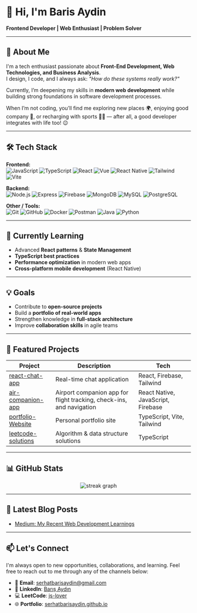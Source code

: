 <!--
<div align="center">
  <img width="full" src="https://user-images.githubusercontent.com/74038190/213910845-af37a709-8995-40d6-be59-724526e3c3d7.gif"  />
</div>



###

<div align="center">
  <a href="https://www.linkedin.com/in/js-lover/" target="_blank">
    <img src="https://img.shields.io/static/v1?message=LinkedIn&logo=linkedin&label=&color=0077B5&logoColor=white&labelColor=&style=flat" height="40" alt="linkedin logo"  />
  </a>
  <a href="https://medium.com/@serhatbarisaydin" target="_blank">
    <img src="https://img.shields.io/static/v1?message=Medium&logo=medium&label=&color=12100E&logoColor=white&labelColor=&style=flat" height="40" alt="medium logo"  />
  </a>
  <a href="https://serhatbarisaydin@gmail.com" target="_blank">
    <img src="https://img.shields.io/static/v1?message=Gmail&logo=gmail&label=&color=D14836&logoColor=white&labelColor=&style=flat" height="40" alt="gmail logo"  />
  </a>
  <a href="https://www.instagram.com/sbarisaydin" target="_blank">
    <img src="https://img.shields.io/static/v1?message=Instagram&logo=instagram&label=&color=E4405F&logoColor=white&labelColor=&style=flat" height="40" alt="instagram logo"  />
  </a>
</div>

###

<div align="center">
  <img src="https://visitor-badge.laobi.icu/badge?page_id=js-lover.js-lover&"  />
</div>

###

<h1 align="center">Hey there 👋</h1>

###

<h3 align="left">👩‍💻  About Me</h3>

###

<p align="center">I'm Baris Aydin,<br><br>a tech enthusiast passionate about Front-End Development, Web Technologies, and the magic behind Business Analysis 🧠💻. I design, I code, and I constantly ask, “How do these systems really work?” Currently, I’m diving deeper into how software development processes unfold while building strong foundations in the world of web development 🌐🚀. And in my free time? I enjoy good company 👥, explore new places 🌍, write code with a cup of coffee ☕👨‍💻, and recharge through sports 🏋️‍♂️. After all, a good developer doesn’t just integrate code they integrate with life too! 😉</p>

###

<h3 align="left">🛠 Language and tools</h3>

###

<div align="center">
  <img src="https://skillicons.dev/icons?i=ts" height="60" alt="typescript logo"  />
  <img width="12" />
  <img src="https://skillicons.dev/icons?i=tailwind" height="60" alt="tailwindcss logo"  />
  <img width="12" />
  <img src="https://skillicons.dev/icons?i=express" height="60" alt="express logo"  />
  <img width="12" />
  <img src="https://skillicons.dev/icons?i=mongodb" height="60" alt="mongodb logo"  />
  <img width="12" />
  <img src="https://skillicons.dev/icons?i=js" height="60" alt="javascript logo"  />  
  <img width="12" />
  <img src="https://skillicons.dev/icons?i=react" height="60" alt="react logo"  />
  <img width="12" />
  <img src="https://skillicons.dev/icons?i=html" height="60" alt="html5 logo"  />
  <img width="12" />
  <img src="https://skillicons.dev/icons?i=css" height="60" alt="css logo"  />
  <img width="12" />
  <img src="https://skillicons.dev/icons?i=redux" height="60" alt="redux logo"  />
  <img width="12" />
  <img src="https://skillicons.dev/icons?i=firebase" height="60" alt="firebase logo"  />
  <img width="12" />
  <img src="https://skillicons.dev/icons?i=vite" height="60" alt="vite logo"  />
  <img width="12" />
  <img src="https://skillicons.dev/icons?i=vue" height="60" alt="vuejs logo"  />
  <img width="12" />
  <img src="https://skillicons.dev/icons?i=git" height="60" alt="git logo"  />
  <img width="12" />
  <img src="https://skillicons.dev/icons?i=github" height="60" alt="github logo"  />
  <img width="12" />
  <img src="https://skillicons.dev/icons?i=java" height="60" alt="java logo"  />
  <img width="12" />
  <img src="https://skillicons.dev/icons?i=cs" height="60" alt="csharp logo"  />
  <img width="12" />
  <img src="https://skillicons.dev/icons?i=dotnet" height="60" alt="dot-net logo"  />
  <img width="12" />
  <img src="https://skillicons.dev/icons?i=mysql" height="60" alt="mysql logo"  />
  <img width="12" />
  <img src="https://skillicons.dev/icons?i=vscode" height="60" alt="vscode logo"  />
  <img width="12" />
  <img src="https://skillicons.dev/icons?i=spring" height="60" alt="spring logo"  />
  <img width="12" />
  <img src="https://skillicons.dev/icons?i=py" height="60" alt="python logo"  />
  <img width="12" />
  <img src="https://cdn.jsdelivr.net/gh/devicons/devicon/icons/postgresql/postgresql-original.svg" height="60" alt="postgresql logo"  />
  <img width="12" />
  <img src="https://skillicons.dev/icons?i=nodejs" height="60" alt="nodejs logo"  />
</div>

###

<h3 align="left">🔥   My Stats :</h3>

###

<div align="center">
  <img src="https://streak-stats.demolab.com?user=js-lover&locale=en&mode=daily&theme=dark&hide_border=false&border_radius=5&order=3" width="full" alt="streak graph"  />
</div>

<br clear="both">



###

-->

# 👋 Hi, I'm Baris Aydin
**Frontend Developer | Web Enthusiast | Problem Solver**

---
## 🌟 About Me
I'm a tech enthusiast passionate about **Front-End Development, Web Technologies, and Business Analysis**.  
I design, I code, and I always ask: *"How do these systems really work?"*  

Currently, I’m deepening my skills in **modern web development** while building strong foundations in software development processes.  

When I’m not coding, you’ll find me exploring new places 🌍, enjoying good company 👥, or recharging with sports 🏋️‍♂️ — after all, a good developer integrates with life too! 😉

---

## 🛠 Tech Stack

**Frontend:**  
![JavaScript](https://skillicons.dev/icons?i=js) ![TypeScript](https://skillicons.dev/icons?i=ts) ![React](https://skillicons.dev/icons?i=react) ![Vue](https://skillicons.dev/icons?i=vue) ![React Native](https://skillicons.dev/icons?i=react) ![Tailwind](https://skillicons.dev/icons?i=tailwind) ![Vite](https://skillicons.dev/icons?i=vite)  

**Backend:**  
![Node.js](https://skillicons.dev/icons?i=nodejs) ![Express](https://skillicons.dev/icons?i=express) ![Firebase](https://skillicons.dev/icons?i=firebase) ![MongoDB](https://skillicons.dev/icons?i=mongodb) ![MySQL](https://skillicons.dev/icons?i=mysql) ![PostgreSQL](https://skillicons.dev/icons?i=postgresql)  

**Other / Tools:**  
![Git](https://skillicons.dev/icons?i=git) ![GitHub](https://skillicons.dev/icons?i=github) ![Docker](https://skillicons.dev/icons?i=docker) ![Postman](https://skillicons.dev/icons?i=postman) ![Java](https://skillicons.dev/icons?i=java) ![Python](https://skillicons.dev/icons?i=python)

---

## 🚀 Currently Learning
- Advanced **React patterns** & **State Management**
- **TypeScript best practices**
- **Performance optimization** in modern web apps
- **Cross-platform mobile development** (React Native)

---

## 💡 Goals
- Contribute to **open-source projects**
- Build a **portfolio of real-world apps**
- Strengthen knowledge in **full-stack architecture**
- Improve **collaboration skills** in agile teams

---

## 📌 Featured Projects
| Project | Description | Tech |
|-----------|----------------|---------|
| [react-chat-app](https://github.com/js-lover/react-chat-app) | Real-time chat application | React, Firebase, Tailwind |
| [air-companion-app](https://github.com/js-lover/rn-starter/tree/File-Architecture) | Airport companion app for flight tracking, check-ins, and navigation | React Native, JavaScript, Firebase |
| [portfolio-Website](https://github.com/js-lover/portfolio-Website) | Personal portfolio site | TypeScript, Vite, Tailwind |
| [leetcode-solutions](https://github.com/js-lover/leetcode-solutions) | Algorithm & data structure solutions | TypeScript |


---

## 📊 GitHub Stats
<div align="center">
  <img src="https://streak-stats.demolab.com?user=js-lover&locale=en&mode=daily&theme=dark&hide_border=false&border_radius=5&order=3" width="full" alt="streak graph"  />
</div>

---

## 📘 Latest Blog Posts
- [Medium: My Recent Web Development Learnings](https://medium.com/@serhatbarisaydin)  

---

## 📫 Let's Connect

I'm always open to new opportunities, collaborations, and learning. Feel free to reach out to me through any of the channels below:

- 📧 **Email**: [serhatbarisaydin@gmail.com](mailto:serhatbarisaydin@gmail.com)  
- 🔗 **LinkedIn**: [Barış Aydın](https://www.linkedin.com/in/js-lover)  
- 💻 **LeetCode**: [js-lover](https://leetcode.com/u/js-lover/)  
- 🌐 **Portfolio**: [serhatbarisaydin.github.io](https://js-lover.github.io/portfolio-Website/)  




